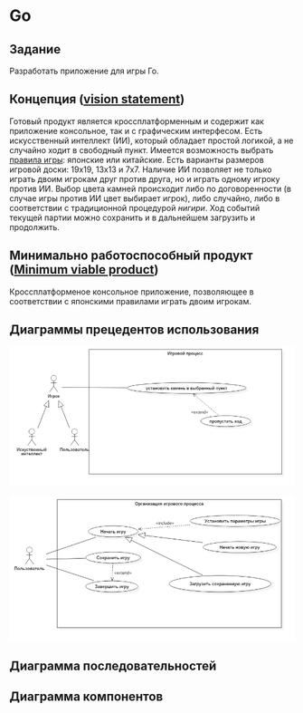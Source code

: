 # Go

## Задание
 Разработать приложение для игры Го.

## Концепция ([vision statement](https://en.wikipedia.org/wiki/Vision_statement))
 Готовый продукт является кроссплатформенным и содержит как приложение консольное, так и с графическим интерфесом. Есть искусственный интеллект (ИИ), который обладает простой логикой, а не случайно ходит в свободный пункт. Имеется возможность выбрать [правила игры](https://ru.wikipedia.org/wiki/%D0%92%D0%B0%D1%80%D0%B8%D0%B0%D0%BD%D1%82%D1%8B_%D0%BF%D1%80%D0%B0%D0%B2%D0%B8%D0%BB_%D0%B3%D0%BE): японские или китайские. Есть варианты размеров игровой доски: 19x19, 13x13 и 7x7. Наличие ИИ позволяет не только играть двоим игрокам друг против друга, но и играть одному игроку против ИИ. Выбор цвета камней происходит либо по договоренности (в случае игры против ИИ цвет выбирает игрок), либо случайно, либо в соответствии с традиционной процедурой _нигири_. Ход событий текущей партии можно сохранить и в дальнейшем загрузить и продолжить.

## Минимально работоспособный продукт ([Minimum viable product](https://en.wikipedia.org/wiki/Minimum_viable_product))
 Кроссплатформеное консольное приложение, позволяющее в соответствии с японскими правилами играть двоим игрокам.
 
## Диаграммы прецедентов использования
![UseCaseGameProcess](report/UMLdiagrams/UseCase/UseCaseGameProcess.png)

![UseCaseGameOrganisation](report/UMLdiagrams/UseCase/UseCaseGameOrganisaton.png)
## Диаграмма последовательностей

## Диаграмма компонентов
